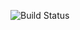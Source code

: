 ![Build Status](https://github.com/sainimu78/NiflectSampleHelloWorld/actions/workflows/Windows.yml/badge.svg)